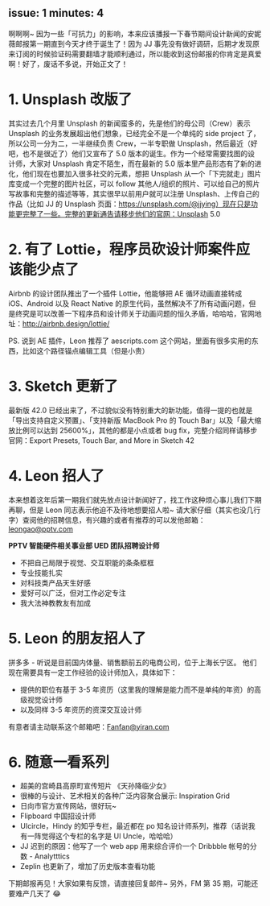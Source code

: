 issue: 1
minutes: 4
---

啊啊啊~ 因为一些「可抗力」的影响，本来应该播报一下春节期间设计新闻的安妮薇邮报第一期直到今天才终于诞生了！因为 JJ 事先没有做好调研，后期才发现原来订阅的时候验证码需要翻墙才能顺利通过，所以能收到这份邮报的你肯定是真爱啊！好了，废话不多说，开始正文了！

 

# 1. Unsplash 改版了
其实过去几个月里 Unsplash 的新闻蛮多的，先是他们的母公司（Crew）表示 Unsplash 的业务发展超出他们想象，已经完全不是一个单纯的 side project 了，所以公司一分为二，一半继续负责 Crew，一半专职做 Unsplash，然后最近（好吧，也不是很近了）他们又宣布了 5.0 版本的诞生。作为一个经常需要找图的设计师，大家对 Unsplash 肯定不陌生，而在最新的 5.0 版本里产品形态有了新的进化，他们现在也要加入很多社交的元素，想把 Unsplash 从一个「下完就走」图片库变成一个完整的图片社区，可以 follow 其他人/组织的照片、可以给自己的照片写故事和完整的描述等等，其实很早以前用户就可以注册 Unsplash、上传自己的作品（比如 JJ 的 Unsplash 页面：https://unsplash.com/@jjying）现在只是功能更完整了一些。完整的更新通告请移步他们的官网：Unsplash 5.0

 

# 2. 有了 Lottie，程序员砍设计师案件应该能少点了
Airbnb 的设计团队推出了一个插件 Lottie，他能够把 AE 循环动画直接转成 iOS、Android 以及 React Native 的原生代码，虽然解决不了所有动画问题，但是终究是可以改善一下程序员和设计师关于动画问题的恒久矛盾，哈哈哈，官网地址：http://airbnb.design/lottie/

PS. 说到 AE 插件，Leon 推荐了 aescripts.com 这个网站，里面有很多实用的东西，比如这个路径锚点编辑工具（但是小贵）

 

# 3. Sketch 更新了
最新版 42.0 已经出来了，不过貌似没有特别重大的新功能，值得一提的也就是「导出支持自定义预置」、「支持新版 MacBook Pro 的 Touch Bar」以及「最大缩放比例可以达到 25600%」，其他的都是小点或者 bug fix，完整介绍同样请移步官网：Export Presets, Touch Bar, and More in Sketch 42

 
# 4. Leon 招人了
本来想着这年后第一期我们就先放点设计新闻好了，找工作这种烦心事儿我们下期再聊，但是 Leon 同志表示他迫不及待地想要招人啦~ 请大家仔细（其实也没几行字）查阅他的招聘信息，有兴趣的或者有推荐的可以发他邮箱：leongao@pptv.com
 
**PPTV 智能硬件相关事业部 UED 团队招聘设计师**
- 不把自己局限于视觉、交互职能的条条框框
- 专业技能扎实
- 对科技类产品天生好感
- 爱好可以广泛，但对工作必定专注
- 我大法神教教友有加成
 
# 5. Leon 的朋友招人了 
拼多多 - 听说是目前国内体量、销售额前五的电商公司，位于上海长宁区。
他们现在需要具有一定工作经验的设计师加入，具体如下：
- 提供的职位有基于 3-5 年资历（这里我的理解是能力而不是单纯的年资）的高级视觉设计师
- 以及同样 3-5 年资历的资深交互设计师

有意者请主动联系这个邮箱吧：Fanfan@yiran.com

 
# 6. 随意一看系列
- 超美的宫崎县高原町宣传短片 《天孙降临少女》
- 很棒的与设计、艺术相关的各种广泛内容聚合展示: Inspiration Grid
- 日向市官方宣传网站，很好玩~
- Flipboard 中国招设计师
- UIcircle，Hindy 的知乎专栏，最近都在 po 知名设计师系列，推荐（话说我有一阵觉得这个专栏的名字是 UI Uncle，哈哈哈）
- JJ 迟到的原因：他写了一个 web app 用来综合评价一个 Dribbble 帐号的分数 - Analytttics
- Zeplin 也更新了，增加了历史版本查看功能

下期邮报再见！大家如果有反馈，请直接回复邮件~
另外，FM 第 35 期，可能还要难产几天了 😂